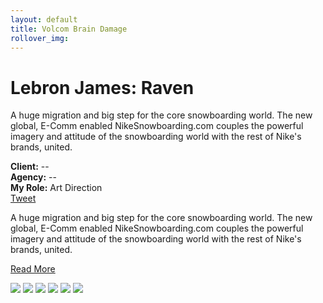 ```yaml
---
layout: default
title: Volcom Brain Damage
rollover_img: 
---
```


<div class="project-page">

<div class="project-details clearfix">

  <h1>Lebron James: Raven</h1>
  <p>A huge migration and big step for the core snowboarding world. The new global, E-Comm enabled NikeSnowboarding.com couples the powerful imagery and attitude of the snowboarding world with the rest of Nike's brands, united.</p>
  <div class="project-meta">
    <b>Client:</b> --<br/>
    <b>Agency:</b> --<br/>
    <b>My Role:</b> Art Direction<br/>
  </div>
  <div class="social-btns">
    <a href="https://twitter.com/share" class="twitter-share-button" data-via="Augusto_Paiva">Tweet</a>
<script>!function(d,s,id){var js,fjs=d.getElementsByTagName(s)[0];if(!d.getElementById(id)){js=d.createElement(s);js.id=id;js.src="//platform.twitter.com/widgets.js";fjs.parentNode.insertBefore(js,fjs);}}(document,"script","twitter-wjs");</script>
    <br/>
    <div class="fb-like" data-send="false" data-layout="button_count" data-width="450" data-show-faces="true"></div>
  </div>

  <p class="more">A huge migration and big step for the core snowboarding world. The new global, E-Comm enabled NikeSnowboarding.com couples the powerful imagery and attitude of the snowboarding world with the rest of Nike's brands, united.</p>

  <a class="read-more" href="#">Read More</a>
</div>

<img class="project-img" src="http://3.bp.blogspot.com/_NQzhCQOB-xk/SvTXqhOq8sI/AAAAAAAAAtI/ZAJbEPK9fVU/s1600/HeidiKlum@RankinsHeidilicious%5E49327---justfreepics-dot-org.jpg" />
<img class="project-img" src="http://fashnberry.com/wp-content/uploads/2012/12/joan-vogue-japan-5.jpg" />
<img class="project-img" src="http://i.pinger.pl/pgr438/5eb933820028c73e4aed8bb4/heidi-klum-nude-chocolate-heidilicious-rankin-04.jpg" />
<img class="project-img" src="http://karlismyunkle.files.wordpress.com/2011/08/tom-hardy-karlismyunkle.jpeg" />
<img class="project-img" src="http://multiplefashiondisorder.files.wordpress.com/2010/11/rosie-huntington-whiteley-by-rankin-ten-times-rosie-13.jpg" />
<img class="project-img" src="http://rankin.co.uk/media/5289-291-009_f5_CROP1.jpg" />

</div>